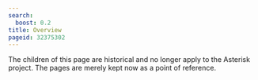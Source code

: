 ```yaml
---
search:
  boost: 0.2
title: Overview
pageid: 32375302
---
```


The children of this page are historical and no longer apply to the Asterisk project. The pages are merely kept now as a point of reference.
